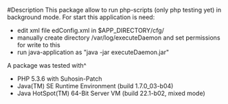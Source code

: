 #Description
This package allow to run php-scripts (only php testing yet) in background mode.
For start this application is need:
- edit xml file edConfig.xml in $APP_DIRECTORY/cfg/
- manually create directory /var/log/executeDaemon and set permissions for write to this
- run java-application as "java -jar executeDaemon.jar"

A package was tested with^
  - PHP 5.3.6 with Suhosin-Patch
  - Java(TM) SE Runtime Environment (build 1.7.0_03-b04)
  - Java HotSpot(TM) 64-Bit Server VM (build 22.1-b02, mixed mode)